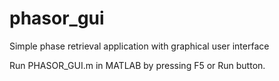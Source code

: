 # phasor_gui
Simple phase retrieval application with graphical user interface

Run PHASOR_GUI.m in MATLAB by pressing F5 or Run button.
